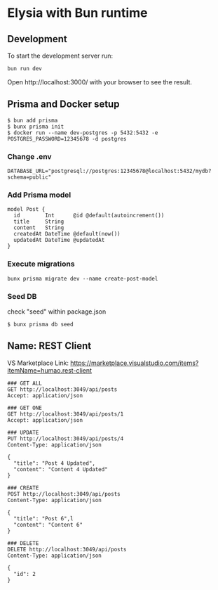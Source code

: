 # Elysia with Bun runtime

## Development

To start the development server run:

```bash
bun run dev
```

Open http://localhost:3000/ with your browser to see the result.

## Prisma and Docker setup

```shell
$ bun add prisma
$ bunx prisma init
$ docker run --name dev-postgres -p 5432:5432 -e POSTGRES_PASSWORD=12345678 -d postgres
```

### Change .env

```
DATABASE_URL="postgresql://postgres:12345678@localhost:5432/mydb?schema=public"
```

### Add Prisma model

```prisma
model Post {
  id        Int      @id @default(autoincrement())
  title     String
  content   String
  createdAt DateTime @default(now())
  updatedAt DateTime @updatedAt
}
```

### Execute migrations

```shell
bunx prisma migrate dev --name create-post-model
```

### Seed DB

check "seed" within package.json

```shell
$ bunx prisma db seed
```

## Name: REST Client

VS Marketplace Link: https://marketplace.visualstudio.com/items?itemName=humao.rest-client

```shell
### GET ALL
GET http://localhost:3049/api/posts
Accept: application/json

### GET ONE
GET http://localhost:3049/api/posts/1
Accept: application/json

### UPDATE
PUT http://localhost:3049/api/posts/4
Content-Type: application/json

{
  "title": "Post 4 Updated",
  "content": "Content 4 Updated"
}

### CREATE
POST http://localhost:3049/api/posts
Content-Type: application/json

{
  "title": "Post 6",l
  "content": "Content 6"
}

### DELETE
DELETE http://localhost:3049/api/posts
Content-Type: application/json

{
  "id": 2
}
```
